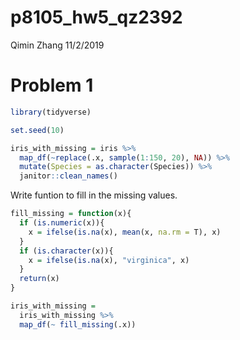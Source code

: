 p8105\_hw5\_qz2392
================
Qimin Zhang
11/2/2019

# Problem 1

``` r
library(tidyverse)

set.seed(10)

iris_with_missing = iris %>% 
  map_df(~replace(.x, sample(1:150, 20), NA)) %>%
  mutate(Species = as.character(Species)) %>% 
  janitor::clean_names()
```

Write funtion to fill in the missing values.

``` r
fill_missing = function(x){
  if (is.numeric(x)){
    x = ifelse(is.na(x), mean(x, na.rm = T), x)
  }
  if (is.character(x)){
    x = ifelse(is.na(x), "virginica", x)
  }
  return(x)
}

iris_with_missing = 
  iris_with_missing %>% 
  map_df(~ fill_missing(.x))
```
